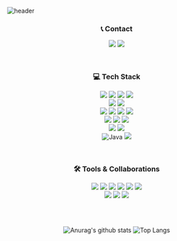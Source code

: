 ![header](https://capsule-render.vercel.app/api?type=Blur&color=auto&height=250&section=header&text=Welcome%20to%20YeaJi's%20Github%20🐶&fontSize=55)
<!-- ## 오뚝이 정신 개발자, 윤예지입니다. -->

<!--
### <img src ="https://github.com/user-attachments/assets/a2bc83a5-8dd8-4d44-980f-385b04f6aaf1" width="30"> Introduce 

> 안녕하세요.
> 
> 저는 신입 백엔드 개발자로서 **JAVA**와 **Spring Boot**를 주로 이용하여 개발하고 있습니다.
> 
> - Chat GPT를 활용한 웹 사이트 개발 경험을 가지고 있으며, 여러 오픈 api 활용을 어려움없이 할 수 있습니다.
> - 새로운 기술이나 환경을 두려워하지 않으며, 적극적으로 학습하는 태도를 가졌습니다.
> - 일정 및 정보 정리, 의견 조정 등 톡톡히 팀에 기여하는 팀원이자 개발자입니다.
> - 부족한 부분을 보완하여 다른 팀원에게 설명까지 할 수 있는 끈기와 책임감을 가졌습니다.
> - 다양하고 꾸준한 아르바이트 활동으로 성실함은 물론 다양한 사람들과의 의사소통 능력이 뛰어납니다.
> 
> 저는 뛰어난 적응력과 오뚝이 정신으로 직접 깨지고 부딪히며 효율적이면서 유지보수성이 뛰어난 코드를 구현하는 개발자로 성장하고 싶습니다.  또한, 핵심 기술에 대해 심화 학습하며 회사 목표 실현에 기여하는, 실질적인 성과를 만들어내는 개발자가 되는 것이 목표입니다.
-->
<div align="center">
 
### 📞 Contact
<a href="mailto:dpwl0974@gmail.com"><img src="https://img.shields.io/badge/Gmail-D14836?style=for-the-badge&logo=gmail&logoColor=white"></a>
<a href="https://mang-kko.tistory.com"><img src="https://img.shields.io/badge/tistory-000000?style=for-the-badge&logo=tistory&logoColor=white&link=https://mang-kko.tistory.com"/></a> 

<!--
>  📧 dpwl0974@gmail.com
> 
>  <img src = "https://github.com/user-attachments/assets/bdc3aa3a-03d3-4fa2-b184-5a175d39b576" width="15">  https://mang-kko.tistory.com
> 
>  <img src = "https://github.com/user-attachments/assets/971dee57-3460-47c1-9ebe-71e3ed833d0c" width="15"> https://github.com/dpwl0974
-->

<!--
### 🏫 Education
>  **한경대학교 |** 2020.03 ~ 2025.02 (졸업)
>  * 소프트웨어 & 서비스컴퓨팅학과
>  *  3.82 / 4.5
-->
<br>
<!--
### 🏅 Certificate & Awards
> - **정보처리기사** **|** 2023.06 (합격)
> - **SQLD |** 2024.12  (합격)
> - **2024 BRGIHT MAKERS EXPO 제16회 캡스톤디자인 경진대회** **|** 2024.11 (대상)
-->


### 💻 Tech Stack

<img src="https://img.shields.io/badge/java-007396?style=for-the-badge&logo=OpenJDK&logoColor=white">  <img src="https://img.shields.io/badge/python-3776AB?style=for-the-badge&logo=python&logoColor=white"> <img src="https://img.shields.io/badge/c++-00599C?style=for-the-badge&logo=c%2B%2B&logoColor=white"> <img src="https://img.shields.io/badge/dart-0175C2?style=for-the-badge&logo=dart&logoColor=white">  <br>
<img src="https://img.shields.io/badge/css-663399?style=for-the-badge&logo=css&logoColor=white">
  <img src="https://img.shields.io/badge/javascript-F7DF1E?style=for-the-badge&logo=javascript&logoColor=black"> <br>
<img src="https://img.shields.io/badge/springboot-6DB33F?style=for-the-badge&logo=springboot&logoColor=white"> <img src="https://img.shields.io/badge/Spring Data JPA-6DB33F?style=for-the-badge&logo=&logoColor=white"> <img src="https://img.shields.io/badge/Node.js-339933?style=for-the-badge&logo=Node.js&logoColor=white"> <img src="https://img.shields.io/badge/flutter-02569B?style=for-the-badge&logo=flutter&logoColor=white"> <br>
<img src="https://img.shields.io/badge/MySQL-4479A1?style=for-the-badge&logo=MySQL&logoColor=white">  <img src="https://img.shields.io/badge/mariadb-003545?style=for-the-badge&logo=mariadb&logoColor=white"> <img src="https://img.shields.io/badge/mongodb-47A248?style=for-the-badge&logo=mongodb&logoColor=white">
<br> <img src="https://img.shields.io/badge/Amazon%20EC2-FF9900?style=for-the-badge&logo=Amazon%20EC2&logoColor=white"> <img src="https://img.shields.io/badge/Hibernate-59666C?style=for-the-badge&logo=Hibernate&logoColor=white"> <br>
<img src="https://img.shields.io/badge/springsecurity-6DB33F?style=for-the-badge&logo=springsecurity&logoColor=white" alt="Java"> <img src="https://img.shields.io/badge/aws s3-232F3E?style=for-the-badge&logo=aws&logoColor=white">



<br>

### 🛠️ Tools & Collaborations
 <img src="https://img.shields.io/badge/figma-F24E1E?style=for-the-badge&logo=figma&logoColor=white">  <img src="https://img.shields.io/badge/github-181717?style=for-the-badge&logo=github&logoColor=white">
<img src="https://img.shields.io/badge/git-F05032?style=for-the-badge&logo=git&logoColor=white">  <img src="https://img.shields.io/badge/postman-FF6C37?style=for-the-badge&logo=postman&logoColor=white">  <img src="https://img.shields.io/badge/GitHub Actions-2088FF?style=for-the-badge&logo=githubactions&logoColor=white"> <img src="https://img.shields.io/badge/swagger-85EA2D?style=for-the-badge&logo=swaggers&logoColor=white"> 
<br>
<img src="https://img.shields.io/badge/notion-000000?style=for-the-badge&logo=notion&logoColor=white">
    <img src="https://img.shields.io/badge/discord-5865F2?style=for-the-badge&logo=discord&logoColor=white">
    <img src="https://img.shields.io/badge/slack-4A154B?style=for-the-badge&logo=slack&logoColor=white">


<br>

<br>

![Anurag's github stats](https://github-readme-stats.vercel.app/api?username=dpwl0974&show_icons=true&theme=tokyonight)
![Top Langs](https://github-readme-stats.vercel.app/api/top-langs/?username=dpwl0974&layout=compact&theme=tokyonight)

</div>
